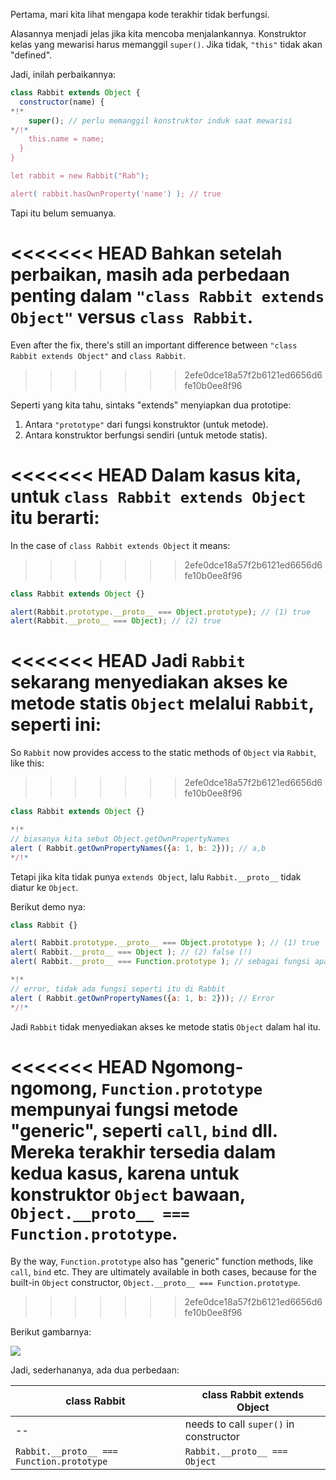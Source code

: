 Pertama, mari kita lihat mengapa kode terakhir tidak berfungsi.

Alasannya menjadi jelas jika kita mencoba menjalankannya. Konstruktor kelas yang mewarisi harus memanggil `super()`. Jika tidak, `"this"` tidak akan "defined".

Jadi, inilah perbaikannya:

```js run
class Rabbit extends Object {
  constructor(name) {
*!*
    super(); // perlu memanggil konstruktor induk saat mewarisi
*/!*
    this.name = name;
  }
}

let rabbit = new Rabbit("Rab");

alert( rabbit.hasOwnProperty('name') ); // true
```

Tapi itu belum semuanya.

<<<<<<< HEAD
Bahkan setelah perbaikan, masih ada perbedaan penting dalam `"class Rabbit extends Object"` versus `class Rabbit`.
=======
Even after the fix, there's still an important difference between `"class Rabbit extends Object"` and `class Rabbit`.
>>>>>>> 2efe0dce18a57f2b6121ed6656d6fe10b0ee8f96

Seperti yang kita tahu, sintaks "extends" menyiapkan dua prototipe:

1. Antara `"prototype"` dari fungsi konstruktor (untuk metode).
2. Antara konstruktor berfungsi sendiri (untuk metode statis).

<<<<<<< HEAD
Dalam kasus kita, untuk `class Rabbit extends Object` itu berarti:
=======
In the case of `class Rabbit extends Object` it means:
>>>>>>> 2efe0dce18a57f2b6121ed6656d6fe10b0ee8f96

```js run
class Rabbit extends Object {}

alert(Rabbit.prototype.__proto__ === Object.prototype); // (1) true
alert(Rabbit.__proto__ === Object); // (2) true
```

<<<<<<< HEAD
Jadi `Rabbit` sekarang menyediakan akses ke metode statis `Object` melalui `Rabbit`, seperti ini:
=======
So `Rabbit` now provides access to the static methods of `Object` via `Rabbit`, like this:
>>>>>>> 2efe0dce18a57f2b6121ed6656d6fe10b0ee8f96

```js run
class Rabbit extends Object {}

*!*
// biasanya kita sebut Object.getOwnPropertyNames
alert ( Rabbit.getOwnPropertyNames({a: 1, b: 2})); // a,b
*/!*
```

Tetapi jika kita tidak punya `extends Object`, lalu `Rabbit.__proto__` tidak diatur ke `Object`.

Berikut demo nya:

```js run
class Rabbit {}

alert( Rabbit.prototype.__proto__ === Object.prototype ); // (1) true
alert( Rabbit.__proto__ === Object ); // (2) false (!)
alert( Rabbit.__proto__ === Function.prototype ); // sebagai fungsi apa pun secara default

*!*
// error, tidak ada fungsi seperti itu di Rabbit
alert ( Rabbit.getOwnPropertyNames({a: 1, b: 2})); // Error
*/!*
```

Jadi `Rabbit` tidak menyediakan akses ke metode statis `Object` dalam hal itu.

<<<<<<< HEAD
Ngomong-ngomong, `Function.prototype` mempunyai fungsi metode "generic", seperti `call`, `bind` dll. Mereka terakhir tersedia dalam kedua kasus, karena untuk konstruktor `Object` bawaan, `Object.__proto__ === Function.prototype`.
=======
By the way, `Function.prototype` also has "generic" function methods, like `call`, `bind` etc. They are ultimately available in both cases, because for the built-in `Object` constructor, `Object.__proto__ === Function.prototype`.
>>>>>>> 2efe0dce18a57f2b6121ed6656d6fe10b0ee8f96

Berikut gambarnya:

![](rabbit-extends-object.svg)

Jadi, sederhananya, ada dua perbedaan:

| class Rabbit                              | class Rabbit extends Object            |
| ----------------------------------------- | -------------------------------------- |
| --                                        | needs to call `super()` in constructor |
| `Rabbit.__proto__ === Function.prototype` | `Rabbit.__proto__ === Object`          |
